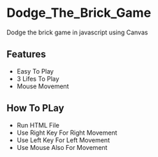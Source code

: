 # Dodge_The_Brick_Game
Dodge the brick game in javascript using Canvas

## Features
<ul>
<li>Easy To Play</li>
<li>3 Lifes To Play</li>
<li>Mouse Movement</li>
</ul>

## How To PLay
<ul>
<li>Run HTML File</li>
<li>Use Right Key For Right Movement</li>
<li>Use Left Key For Left Movement</li>
<li>Use Mouse Also For Movement</li>
</ul>
